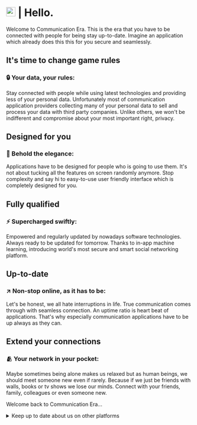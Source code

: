 # <img src="https://user-images.githubusercontent.com/8795682/201856441-d0266915-40f5-4b87-8dc6-ffec607bd7d5.png" alt="drawing" width="25"/>  | Hello.

Welcome to Communication Era. This is the era that you have to be connected with people for being stay up-to-date. Imagine an application which already does this this for you secure and seamlessly. 

## It's time to change game rules

### 🔒 Your data, your rules:

Stay connected with people while using latest technologies and providing less of your personal data. Unfortunately most of communication application providers collecting many of your personal data to sell and process your data with third party companies. Unlike others, we won't be indifferent and compromise about your most important right, privacy.

## Designed for you

### 👀 Behold the elegance:

Applications have to be designed for people who is going to use them. It's not about tucking all the features on screen randomly anymore. Stop complexity and say hi to easy-to-use user friendly interface which is completely designed for you.

## Fully qualified

### ⚡️ Supercharged swiftly:

Empowered and regularly updated by nowadays software technologies. Always ready to be updated for tomorrow. Thanks to in-app machine learning, introducing world's most secure and smart social networking platform.

## Up-to-date

### ↗️ Non-stop online, as it has to be:

Let's be honest, we all hate interruptions in life. True communication comes through with seamless connection. An uptime ratio is heart beat of applications. That's why especially communication applications have to be up always as they can.

## Extend your connections

### 🫂 Your network in your pocket:

Maybe sometimes being alone makes us relaxed but as human beings, we should meet someone new even if rarely. Because if we just be friends with walls, books or tv shows we lose our minds. Connect with your friends, family, colleagues or even someone new.

Welcome back to Communication Era...

<details><summary>Keep up to date about us on other platforms</summary>
<br>

<img src="https://user-images.githubusercontent.com/8795682/201856441-d0266915-40f5-4b87-8dc6-ffec607bd7d5.png" alt="drawing" width="12"/> [Website](https://nearily.com)

<img src="https://user-images.githubusercontent.com/8795682/201862444-6ca7551a-8985-4459-b372-c11b40a09557.png" alt="drawing" width="12"/> [Instagram](https://instagram.com/getnearily)

<img src="https://user-images.githubusercontent.com/8795682/201862727-84800ff9-ee88-4e0c-9df4-b0c447e236f5.png" alt="drawing" width="12"/> [Twitter](https://twitter.com/getnearily)

<img src="https://user-images.githubusercontent.com/8795682/201862849-e2bdf582-35e5-4b19-a10d-7bfd66346981.png" alt="drawing" width="12"/> [TikTok](https://tiktok.com/@getnearily)

<img src="https://user-images.githubusercontent.com/8795682/201863039-99b214b8-f3f4-409d-ad6f-bc743f46efcb.png" alt="drawing" width="12"/> [LinkedIn](https://linkedin.com/company/nearily)

</details>
